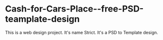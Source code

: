 # Cash-for-Cars-Place--free-PSD-teamplate-design
This is a web design project. It's name Strict. It's a PSD to Template design.
